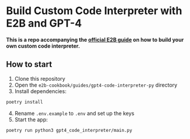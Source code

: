 # Build Custom Code Interpreter with E2B and GPT-4
**This is a repo accompanying the [official E2B guide](TODO) on how to build your own custom code interpreter.**

## How to start
1. Clone this repository
2. Open the `e2b-cookbook/guides/gpt4-code-interpreter-py` directory
3. Install dependencies:
```sh
poetry install
```
4. Rename `.env.example` to `.env` and set up the keys
5. Start the app:
```sh
poetry run python3 gpt4_code_interpreter/main.py
```